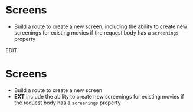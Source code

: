 # Screens

- Build a route to create a new screen, including the ability to create new screenings for existing movies if the request body has a `screenings` property

EDIT
# Screens

- Build a route to create a new screen
- **EXT** include the ability to create new screenings for existing movies if the request body has a `screenings` property